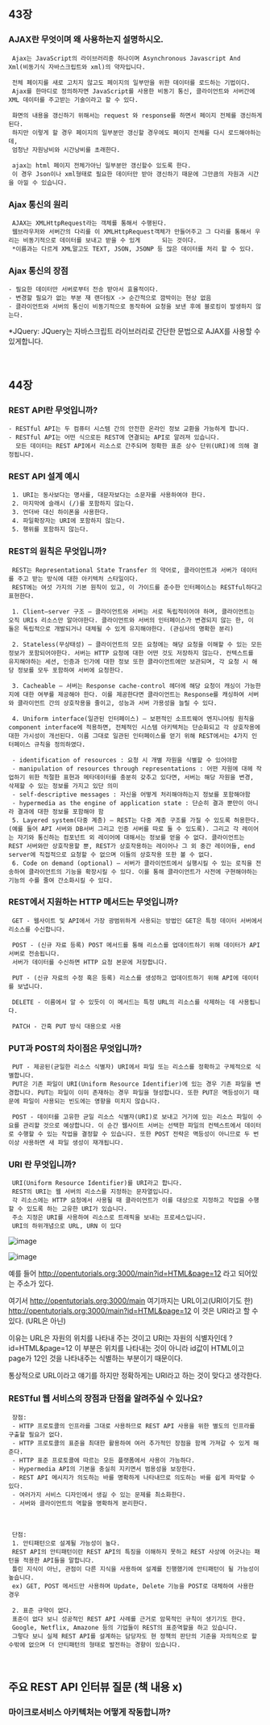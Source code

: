 ## 43장

### AJAX란 무엇이며 왜 사용하는지 설명하시오.

     Ajax는 JavaScript의 라이브러리중 하나이며 Asynchronous Javascript And Xml(비동기식 자바스크립트와 xml)의 약자입니다. 
     
     전체 페이지를 새로 고치지 않고도 페이지의 일부만을 위한 데이터를 로드하는 기법이다. 
     Ajax를 한마디로 정의하자면 JavaScript를 사용한 비동기 통신, 클라이언트와 서버간에 XML 데이터를 주고받는 기술이라고 할 수 있다.
     
     화면의 내용을 갱신하기 위해서는 request 와 response를 하면서 페이지 전체를 갱신하게 된다. 
     하지만 이렇게 할 경우 페이지의 일부분만 갱신할 경우에도 페이지 전체를 다시 로드해야하는데,
     엄청난 자원낭비와 시간낭비를 초래한다.
     
     ajax는 html 페이지 전체가아닌 일부분만 갱신할수 있도록 한다. 
     이 경우 Json이나 xml형태로 필요한 데이터만 받아 갱신하기 때문에 그만큼의 자원과 시간을 아낄 수 있습니다.
     
###  Ajax 통신의 원리

     AJAX는 XMLHttpRequest라는 객체를 통해서 수행된다.
     웹브라우저와 서버간의 다리를 이 XMLHttpRequest객체가 만들어주고 그 다리를 통해서 우리는 비동기적으로 데이터를 보내고 받을 수 있게      되는 것이다. 
     *이름과는 다르게 XML말고도 TEXT, JSON, JSONP 등 많은 데이터를 처리 할 수 있다.   

###  Ajax 통신의 장점

    - 필요한 데이터만 서버로부터 전송 받아서 효율적이다.
    - 변경할 필요가 없는 부분 재 랜더링X -> 순간적으로 깜박이는 현상 없음
    - 클라이언트와 서버의 통신이 비동기적으로 동작하여 요청을 보낸 후에 블로킹이 발생하지 않는다.

*JQuery: JQuery는 자바스크립트 라이브러리로 간단한 문법으로 AJAX를 사용할 수 있게합니다.

<br>

## 44장

### REST API란 무엇입니까?

    - RESTful API는 두 컴퓨터 시스템 간의 안전한 온라인 정보 교환을 가능하게 합니다. 
    - RESTful API는 어떤 식으로든 REST에 연결되는 API로 알려져 있습니다. 
      모든 데이터는 REST API에서 리소스로 간주되며 정확한 표준 상수 단위(URI)에 의해 결정됩니다.
      
### REST API 설계 예시

     1. URI는 동사보다는 명사를, 대문자보다는 소문자를 사용하여야 한다.
     2. 마지막에 슬래시 (/)를 포함하지 않는다.
     3. 언더바 대신 하이폰을 사용한다.
     4. 파일확장자는 URI에 포함하지 않는다.
     5. 행위를 포함하지 않는다.

### REST의 원칙은 무엇입니까?  

     REST는 Representational State Transfer 의 약어로, 클라이언트과 서버가 데이터를 주고 받는 방식에 대한 아키텍처 스타일이다. 
     REST에는 여섯 가지의 기본 원칙이 있고, 이 가이드를 준수한 인터페이스는 RESTful하다고 표현한다.
     
     1. Client–server 구조 – 클라이언트와 서버는 서로 독립적이어야 하며, 클라이언트는 오직 URIs 리소스만 알아야한다. 클라이언트와 서버의 인터페이스가 변경되지 않는 한, 이 둘은 독립적으로 개발되거나 대체될 수 있게 유지해야한다. (관심사의 명확한 분리)
     
     2. Stateless(무상태성) – 클라이언트의 모든 요청에는 해당 요청을 이해할 수 있는 모든 정보가 포함되어야한다. 서버는 HTTP 요청에 대한 어떤 것도 저장하지 않는다. 컨텍스트를 유지해야하는 세션, 인증과 인가에 대한 정보 또한 클라이언트에만 보관되며, 각 요청 시 해당 정보를 모두 포함하여 서버에 요청한다.
     
     3. Cacheable – 서버는 Response cache-control 헤더에 해당 요청이 캐싱이 가능한 지에 대한 여부를 제공해야 한다. 이를 제공한다면 클라이언트는 Response를 캐싱하여 서버와 클라이언트 간의 상호작용을 줄이고, 성능과 서버 가용성을 늘릴 수 있다.
     
     4. Uniform interface(일관된 인터페이스) – 보편적인 소프트웨어 엔지니어링 원칙을 component interface에 적용하면, 전체적인 시스템 아키텍처는 단순화되고 각 상호작용에 대한 가시성이 개선된다. 이름 그대로 일관된 인터페이스를 얻기 위해 REST에서는 4가지 인터페이스 규칙을 정의하였다.
     
     - identification of resources : 요청 시 개별 자원을 식별할 수 있어야함
     - manipulation of resources through representations : 어떤 자원에 대헤 작업하기 위한 적절한 표현과 메타데이터를 충분히 갖추고 있다면, 서버는 해당 자원을 변경, 삭제할 수 있는 정보를 가지고 있단 의미
     - self-descriptive messages : 자신을 어떻게 처리해야하는지 정보를 포함해야함
     - hypermedia as the engine of application state : 단순히 결과 뿐만이 아니라 결과에 대한 정보를 포함해야 함
     5. Layered system(다중 계층) – REST는 다중 계층 구조를 가질 수 있도록 허용한다. (예를 들어 API 서버와 DB서버 그리고 인증 서버를 따로 둘 수 있도록). 그리고 각 레이어는 자기와 통신하는 컴포넌트 외 레이어에 대해서는 정보를 얻을 수 없다. 클라이언트는 REST 서버와만 상호작용할 뿐, REST가 상호작용하는 레이어나 그 외 중간 레이어들, end server에 직접적으로 요청할 수 없으며 이들의 상호작용 또한 볼 수 없다.
     6. Code on demand (optional) – 서버가 클라이언트에서 실행시킬 수 있는 로직을 전송하여 클라이언트의 기능을 확장시킬 수 있다. 이를 통해 클라이언트가 사전에 구현해야하는 기능의 수를 줄여 간소화시킬 수 있다.

### REST에서 지원하는 HTTP 메서드는 무엇입니까?

     GET - 웹사이트 및 API에서 가장 광범위하게 사용되는 방법인 GET은 특정 데이터 서버에서 리소스를 수신합니다.
     
     POST - (신규 자료 등록) POST 메서드를 통해 리소스를 업데이트하기 위해 데이터가 API 서버로 전송됩니다. 
     서버가 데이터를 수신하면 HTTP 요청 본문에 저장합니다.
     
     PUT - (신규 자료의 수정 혹은 등록) 리소스를 생성하고 업데이트하기 위해 API에 데이터를 보냅니다.
     
     DELETE - 이름에서 알 수 있듯이 이 메서드는 특정 URL의 리소스를 삭제하는 데 사용됩니다.
     
     PATCH - 간혹 PUT 방식 대용으로 사용

### PUT과 POST의 차이점은 무엇입니까?

     PUT - 제공된(균일한 리소스 식별자) URI에서 파일 또는 리소스를 정확하고 구체적으로 식별합니다. 
     PUT은 기존 파일이 URI(Uniform Resource Identifier)에 있는 경우 기존 파일을 변경합니다. PUT는 파일이 이미 존재하는 경우 파일을 형성합니다. 또한 PUT은 멱등성이기 때문에 파일이 사용되는 빈도에는 영향을 미치지 않습니다.
     
     POST - 데이터를 고유한 균일 리소스 식별자(URI)로 보내고 거기에 있는 리소스 파일이 수요를 관리할 것으로 예상합니다. 이 순간 웹사이트 서버는 선택한 파일의 컨텍스트에서 데이터로 수행할 수 있는 작업을 결정할 수 있습니다. 또한 POST 전략은 멱등성이 아니므로 두 번 이상 사용하면 새 파일 생성이 재개됩니다.

### URI 란 무엇입니까?

     URI(Uniform Resource Identifier)를 URI라고 합니다. 
     REST의 URI는 웹 서버의 리소스를 지정하는 문자열입니다. 
     각 리소스에는 HTTP 요청에서 사용될 때 클라이언트가 이를 대상으로 지정하고 작업을 수행할 수 있도록 하는 고유한 URI가 있습니다. 
     주소 지정은 URI를 사용하여 리소스로 트래픽을 보내는 프로세스입니다.
     URI의 하위개념으로 URL, URN 이 있다
     
![image](https://user-images.githubusercontent.com/62506973/210305527-b16bdc0a-1d51-42a5-9a27-95275add7335.png)

![image](https://user-images.githubusercontent.com/62506973/210305580-b58156c2-bcd1-48f6-a18d-48b6b4f56509.png)

예를 들어 http://opentutorials.org:3000/main?id=HTML&page=12 라고 되어있는 주소가 있다.

여기서 http://opentutorials.org:3000/main 여기까지는 URL이고(URI이기도 한)
http://opentutorials.org:3000/main?id=HTML&page=12 이 것은 URI라고 할 수 있다. (URL은 아닌)

이유는 URL은 자원의 위치를 나타내 주는 것이고 URI는 자원의 식별자인데
?id=HTML&page=12 이 부분은 위치를 나타내는 것이 아니라 id값이 HTML이고 page가 12인 것을 나타내주는 식별하는 부분이기 때문이다.

통상적으로 URL이라고 얘기를 하지만 정확하게는 URI라고 하는 것이 맞다고 생각한다.

### RESTful 웹 서비스의 장점과 단점을 알려주실 수 있나요?

     장점:
     - HTTP 프로토콜의 인프라를 그대로 사용하므로 REST API 사용을 위한 별도의 인프라를 구출할 필요가 없다.
     - HTTP 프로토콜의 표준을 최대한 활용하여 여러 추가적인 장점을 함께 가져갈 수 있게 해준다.
     - HTTP 표준 프로토콜에 따르는 모든 플랫폼에서 사용이 가능하다.
     - Hypermedia API의 기본을 충실히 지키면서 범용성을 보장한다.
     - REST API 메시지가 의도하는 바를 명확하게 나타내므로 의도하는 바를 쉽게 파악할 수 있다.
     - 여러가지 서비스 디자인에서 생길 수 있는 문제를 최소화한다.
     - 서버와 클라이언트의 역할을 명확하게 분리한다.
     
<br>

     단점:
     1. 안티패턴으로 설계될 가능성이 높다.
     REST API의 안티패턴이란 REST API의 특징을 이해하지 못하고 REST 사상에 어긋나는 패턴을 적용한 API들을 말합니다.
     틀린 지식이 아닌, 관점이 다른 지식을 사용하여 설계를 진행했기에 안티패턴이 될 가능성이 높습니다.
     ex) GET, POST 메서드만 사용하며 Update, Delete 기능을 POST로 대체하여 사용한 경우
     
     2. 표준 규약이 없다.
     표준이 없다 보니 성공적인 REST API 사례를 근거로 암묵적인 규칙이 생기기도 한다.
     Google, Netflix, Amazone 등의 기업들이 REST의 표준역할을 하고 있습니다. 
     그렇다 보니 실제 REST API를 설계하는 담당자도 현 정책의 판단의 기준을 자의적으로 할 수밖에 없으며 더 안티패턴의 형태로 발전하는 경향이 있습니다.
     
<br>

## 주요 REST API 인터뷰 질문 (책 내용 x)

### 마이크로서비스 아키텍처는 어떻게 작동합니까?

